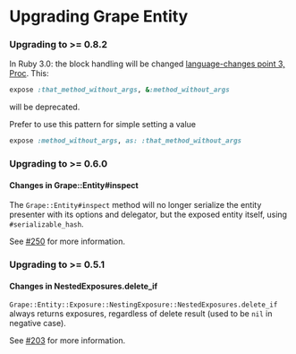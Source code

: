 # Upgrading Grape Entity

### Upgrading to >= 0.8.2

In Ruby 3.0: the block handling will be changed
[language-changes point 3, Proc](https://github.com/ruby/ruby/blob/v3_0_0_preview1/NEWS.md#language-changes).
This:
```ruby
expose :that_method_without_args, &:method_without_args
```
will be deprecated.

Prefer to use this pattern for simple setting a value
```ruby
expose :method_without_args, as: :that_method_without_args
```

### Upgrading to >= 0.6.0

#### Changes in Grape::Entity#inspect

The `Grape::Entity#inspect` method will no longer serialize the entity presenter with its options and delegator, but the exposed entity itself, using `#serializable_hash`.

See [#250](https://github.com/ruby-grape/grape-entity/pull/250) for more information.

### Upgrading to >= 0.5.1

#### Changes in NestedExposures.delete_if

`Grape::Entity::Exposure::NestingExposure::NestedExposures.delete_if` always returns exposures, regardless of delete result (used to be `nil` in negative case).

See [#203](https://github.com/ruby-grape/grape-entity/pull/203) for more information.
